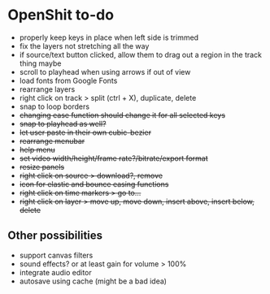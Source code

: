 # OpenShit to-do

- properly keep keys in place when left side is trimmed
- fix the layers not stretching all the way
- if source/text button clicked, allow them to drag out a region in the track thing maybe
- scroll to playhead when using arrows if out of view
- load fonts from Google Fonts
- rearrange layers
- right click on track > split (ctrl + X), duplicate, delete
- snap to loop borders
- ~~changing ease function should change it for all selected keys~~
- ~~snap to playhead as well?~~
- ~~let user paste in their own cubic-bezier~~
- ~~rearrange menubar~~
- ~~help menu~~
- ~~set video width/height/frame rate?/bitrate/export format~~
- ~~resize panels~~
- ~~right click on source > download?, remove~~
- ~~icon for elastic and bounce easing functions~~
- ~~right click on time markers > go to...~~
- ~~right click on layer > move up, move down, insert above, insert below, delete~~

## Other possibilities

- support canvas filters
- sound effects? or at least gain for volume > 100%
- integrate audio editor
- autosave using cache (might be a bad idea)
